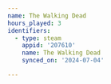 ```yaml
---
name: The Walking Dead
hours_played: 3
identifiers:
  - type: steam
    appid: '207610'
    name: The Walking Dead
    synced_on: '2024-07-04'

---
```

